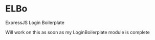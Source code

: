 # ELBo
ExpressJS Login Boilerplate

Will work on this as soon as my LoginBoilerplate module is complete